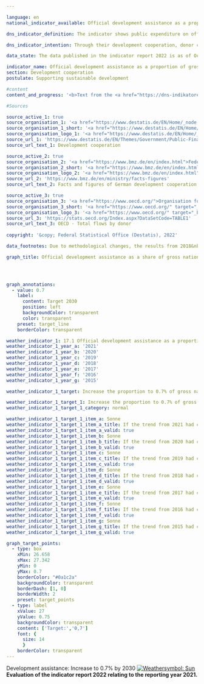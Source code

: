 ```yaml
---

language: en    
national_indicator_available: Official development assistance as a proportion of gross national income    

dns_indicator_definition: The indicator shows public expenditure on official development assistance (<abbr title="Official development assistance">ODA</abbr>) as a percentage of gross national income (<abbr title="Gross national income">GNI</abbr>). Since 2018, it has been calculated using the grant-equivalent method.    

dns_indicator_intention: Through their development cooperation, donor countries play a role in reducing global poverty, preventing humanitarian need, safeguarding peace, achieving democracy, making globalisation fair and protecting the environment. To live up to that responsibility, the German Government has committed itself to the target, originally set by the <abbr title="United Nations">UN</abbr> General Assembly in 1970, of raising its <abbr title="Official development assistance">ODA</abbr> expenditure to 0.7% of its <abbr title="Gross national income">GNI</abbr>. For the indicator maintained in the German Sustainable Development Strategy, the aim is to reach that target by the year 2030.    

data_state: The data published in the indicator report 2022 is as of Oct 31 2022. The data shown on this platform is updated regularly, so that more current data may be available online than published in the <a href="https://dns-indikatoren.de/assets/publications/reports/en/2022.pdf">indicator report 2022</a>.    

indicator_name: Official development assistance as a proportion of gross national income    
section: Development cooperation    
postulate: Supporting sustainable development    

#content     
content_and_progress: '<b>Text from the <a href="https://dns-indikatoren.de/assets/publications/reports/en/2021.pdf">Indicator Report 2021&nbsp;</a></b><br><br>The data on which the indicator is based are the statistics on German official development assistance which are compiled by the Federal Statistical Office on behalf of the Federal Ministry for Economic Cooperation and Development. Whether a flow is counted as <abbr title="Official development assistance">ODA</abbr> is determined by guidelines issued by the <abbr title="Organisation for Economic Co-operation and Development">OECD</abbr> Development Assistance Committee (<abbr title="Development Assistance Committee">DAC</abbr>). <abbr title="Official development assistance">ODA</abbr> comprises public funds spent in order to advance the economic and social development of developing countries. It primarily includes expenditure for financial and technical cooperation with developing countries, humanitarian aid and development-cooperation contributions to multilateral institutions such as the United Nations, the European Union, the World Bank or regional development banks. Under certain conditions, spending on peace missions, debt relief and certain items of development expenditure in the donor country – such as tuition costs for students from developing countries, domestic spending on refugees and funding for development-related research – can also be counted as <abbr title="Official development assistance">ODA</abbr>.<br><br>The <abbr title="Development Assistance Committee">DAC</abbr> also defines the list of developing countries eligible for <abbr title="Official development assistance">ODA</abbr>. This includes the least developed countries (<abbr title="Least developed countries">LDCs</abbr>) as well as other countries with low and medium per capita <abbr title="Gross national income">GNI</abbr>. As a rule, the list is updated every three years. Changes in the indicator may therefore be the result of one or more countries being added to or removed from the list.<br><br>In 2018, there was a change in the way <abbr title="Official development assistance">ODA</abbr> loans are evaluated, in that the previous net-flows principle was replaced by the grant-equivalent method. In this method, only the grant element of an <abbr title="Official development assistance">ODA</abbr> loan, once calculated, is counted as <abbr title="Official development assistance">ODA</abbr>. The intention behind the new methodology is to make <abbr title="Official development assistance">ODA</abbr> grants and <abbr title="Official development assistance">ODA</abbr> loans comparable.<br><br>As calculated using the new method, Germany’s <abbr title="Official development assistance">ODA</abbr> came to <abbr title="Euro">EUR</abbr> 21.6&nbsp;billion in 2019, slightly higher than the <abbr title="Euro">EUR</abbr> 21.2&nbsp;billion recorded for 2018. In both years, <abbr title="Official development assistance">ODA</abbr> accounted for 0.61% of Germany’s <abbr title="Gross national income">GNI</abbr>. For comparison, net <abbr title="Official development assistance">ODA</abbr> spending (using the evaluation method that was standard until 2017) came to around <abbr title="Euro">EUR</abbr> 21.5&nbsp;billion in 2019. This represented a 1% drop from the previous year’s figure of <abbr title="Euro">EUR</abbr> 21.8&nbsp;billion.<br><br>On the international scale, in 2019&nbsp;Germany was once again the second-largest contributor in absolute terms, after the United States and ahead of the <abbr title="United Kingdom">UK</abbr> (provisional figures). Germany’s ODA: <abbr title="Gross national income">GNI</abbr> ration of 0.61% was higher than the average for <abbr title="European Union">EU</abbr> members of the <abbr title="Development Assistance Committee">DAC</abbr>, which was 0.48% according to the provisional figures. Germany had the sixth-highest ODA: <abbr title="Gross national income">GNI</abbr> ratio among the 29&nbsp;members of the <abbr title="Development Assistance Committee">DAC</abbr>. According to the provisional figures for 2019, the international target of 0.7% was met by five <abbr title="Development Assistance Committee">DAC</abbr> countries: Luxembourg, Norway, Sweden, Denmark and the <abbr title="United Kingdom">UK</abbr>.<br><br>In addition to official development cooperation, private funds are also provided by such organisations as churches, foundations and associations.<br><br>These chiefly take the form of contributions and donations. This private development cooperation, which does not affect the <abbr title="Official development assistance">ODA</abbr> figures, amounted to <abbr title="Euro">EUR</abbr> 1.36&nbsp;billion in 2019, the equivalent of a 0.04% share of <abbr title="Gross national income">GNI</abbr>. Private direct investment in developing countries came to <abbr title="Euro">EUR</abbr> 10.2&nbsp;billion in 2019, according to the preliminary data.'    

#Sources    

source_active_1: true
source_organisation_1: '<a href="https://www.destatis.de/EN/Home/_node.html">Federal Statistical Office</a>'
source_organisation_1_short: '<a href="https://www.destatis.de/EN/Home/_node.html" target="_blank">Federal Statistical Office</a>'
source_organisation_logo_1: '<a href="https://www.destatis.de/EN/Home/_node.html" target="_blank"><img src="https://dnsUpgradeEnvironment.github.io/dns-indicators/public/OrgImgEn/destatis.png" alt="Federal Statistical Office" title=" Click here to visit the homepage of the organizationFederal Statistical Office" style="height:60px; width:148px; border: transparent"/></a>'
source_url_1: 'https://www.destatis.de/EN/Themes/Government/Public-Finance/Development-Cooperation/_node.html'
source_url_text_1: Development cooperation

source_active_2: true
source_organisation_2: '<a href="https://www.bmz.de/en/index.html">Federal Ministry for Economic Cooperation and Development</a>'
source_organisation_2_short: '<a href="https://www.bmz.de/en/index.html" target="_blank">Federal Ministry for Economic Cooperation and Development</a>'
source_organisation_logo_2: '<a href="https://www.bmz.de/en/index.html" target="_blank"><img src="https://dnsUpgradeEnvironment.github.io/dns-indicators/public/OrgImgEn/bmz.png" alt="Federal Ministry for Economic Cooperation and Development" title=" Click here to visit the homepage of the organizationFederal Ministry for Economic Cooperation and Development" style="height:60px; width:148px; border: transparent"/></a>'
source_url_2: 'https://www.bmz.de/en/ministry/facts-figures'
source_url_text_2: Facts and figures of German development cooperation

source_active_3: true
source_organisation_3: '<a href="https://www.oecd.org/">Organisation for Economic Co-operation and Development</a>'
source_organisation_3_short: '<a href="https://www.oecd.org/" target="_blank">Organisation for Economic Co-operation and Development</a>'
source_organisation_logo_3: '<a href="https://www.oecd.org/" target="_blank"><img src="https://dnsUpgradeEnvironment.github.io/dns-indicators/public/OrgImgEn/oecd.png" alt="Organisation for Economic Co-operation and Development" title=" Click here to visit the homepage of the organizationOrganisation for Economic Co-operation and Development" style="height:60px; width:148px; border: transparent"/></a>'
source_url_3: 'https://stats.oecd.org/Index.aspx?DataSetCode=TABLE1'
source_url_text_3: OECD - Total flows by donor
    
copyright: '&copy; Federal Statistical Office (Destatis), 2022'    

data_footnotes: Due to methodological changes, the results from 2018&nbsp;are only comparable with previous years to a limited extent. Up to 2017, the calculation was based on the gross-net principle; from 2018, the grant-equivalent method was used.<br>• 2021&nbsp;provisional data.    

graph_title: Official development assistance as a share of gross national income    

    


graph_annotations:
  - value: 0.7
    label:
      content: Target 2030
      position: left
      backgroundColor: transparent
      color: transparent
    preset: target_line
    borderColor: transparent            

weather_indicator_1: 17.1 Official development assistance as a proportion of gross national income
weather_indicator_1_year_a: '2021'
weather_indicator_1_year_b: '2020'
weather_indicator_1_year_c: '2019'
weather_indicator_1_year_d: '2018'
weather_indicator_1_year_e: '2017'
weather_indicator_1_year_f: '2016'
weather_indicator_1_year_g: '2015'

weather_indicator_1_target: Increase the proportion to 0.7% of gross national income by 2030

weather_indicator_1_target_1: Increase the proportion to 0.7% of gross national income by 2030
weather_indicator_1_target_1_category: normal

weather_indicator_1_target_1_item_a: Sonne
weather_indicator_1_target_1_item_a_title: If the trend from 2021 had continued, the target value would have been reached or missed by less than 5% of the difference between the target value and the value at that time.
weather_indicator_1_target_1_item_a_valid: true
weather_indicator_1_target_1_item_b: Sonne
weather_indicator_1_target_1_item_b_title: If the trend from 2020 had continued, the target value would have been reached or missed by less than 5% of the difference between the target value and the value at that time.
weather_indicator_1_target_1_item_b_valid: true
weather_indicator_1_target_1_item_c: Sonne
weather_indicator_1_target_1_item_c_title: If the trend from 2019 had continued, the target value would have been reached or missed by less than 5% of the difference between the target value and the value at that time.
weather_indicator_1_target_1_item_c_valid: true
weather_indicator_1_target_1_item_d: Sonne
weather_indicator_1_target_1_item_d_title: If the trend from 2018 had continued, the target value would have been reached or missed by less than 5% of the difference between the target value and the value at that time.
weather_indicator_1_target_1_item_d_valid: true
weather_indicator_1_target_1_item_e: Sonne
weather_indicator_1_target_1_item_e_title: If the trend from 2017 had continued, the target value would have been reached or missed by less than 5% of the difference between the target value and the value at that time.
weather_indicator_1_target_1_item_e_valid: true
weather_indicator_1_target_1_item_f: Sonne
weather_indicator_1_target_1_item_f_title: If the trend from 2016 had continued, the target value would have been reached or missed by less than 5% of the difference between the target value and the value at that time.
weather_indicator_1_target_1_item_f_valid: true
weather_indicator_1_target_1_item_g: Sonne
weather_indicator_1_target_1_item_g_title: If the trend from 2015 had continued, the target value would have been reached or missed by less than 5% of the difference between the target value and the value at that time.
weather_indicator_1_target_1_item_g_valid: true    

graph_target_points:
  - type: box
    xMin: 26.658
    xMax: 27.342
    yMin: 0
    yMax: 0.7
    borderColor: "#0a1c2a"
    backgroundColor: transparent
    borderDash: [1, 0]
    borderWidth: 2
    preset: target_points
  - type: label
    xValue: 27
    yValue: 0.75
    backgroundColor: transparent
    content: ['Target:','0,7']
    font: {
      size: 14
      }
    borderColor: transparent    
---
```



<div>
  <div class="my-header">
    <label class="default">Development assistance: Increase to 0.7% by 2030
      <a href="https://dnsUpgradeEnvironment.github.io/dns-indicators/en/status"><img src="https://g205sdgs.github.io/sdg-indicators/public/Wettersymbole/Sonne.png" title="If the trend from 2021 (Data as of Oct 31 2022) had continued, the target value would have been reached or missed by less than 5% of the difference between the target value and the value at that time." alt="Weathersymbol: Sun"/>
      </a>
    </label>
  </div>
</div>
<div class="my-header-note">
  <label class="default"><b>Evaluation of the indicator report 2022 relating to the reporting year 2021.
  </b></label>
</div>